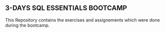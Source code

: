 ## 3-DAYS SQL ESSENTIALS BOOTCAMP ##
This Repository contains the exercises and assignements which were done during the bootcamp.
